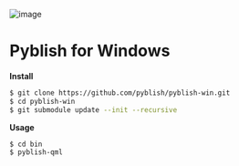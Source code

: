 ![image](https://cloud.githubusercontent.com/assets/2152766/6993768/63ab4958-daf7-11e4-9707-90f7c02771e6.png)

# Pyblish for Windows

**Install**

```bash
$ git clone https://github.com/pyblish/pyblish-win.git
$ cd pyblish-win
$ git submodule update --init --recursive
```

**Usage**

```bash
$ cd bin
$ pyblish-qml
```